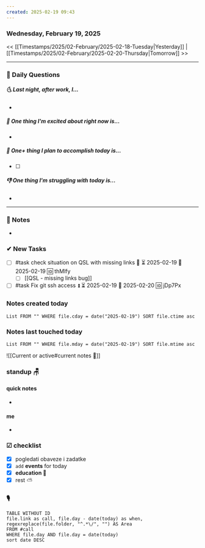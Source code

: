 ```yaml
---
created: 2025-02-19 09:43
---
```

### Wednesday, February 19, 2025

<< [[Timestamps/2025/02-February/2025-02-18-Tuesday|Yesterday]] | [[Timestamps/2025/02-February/2025-02-20-Thursday|Tomorrow]] >>

___
### 📅 Daily Questions
##### 🌜 **Last night, after work, I...**
- 

##### 🙌 **One thing I'm excited about right now is...**
- 

##### 🚀 **One+ thing I plan to accomplish today is...**
- [ ] 

##### 👎 **One thing I'm struggling with today is...**
- 

---
### 📝 Notes
- 
### ✔ New Tasks
- [ ] #task check situation on QSL with missing links 🔼 ⏳ 2025-02-19 📅 2025-02-19 🆔 thMlfy
	- [ ] [[QSL - missing links bug]]
- [ ] #task Fix git ssh access ⏫ ⏳ 2025-02-19 📅 2025-02-20 🆔 jDp7Px

### Notes created today
```dataview
List FROM "" WHERE file.cday = date("2025-02-19") SORT file.ctime asc
```

### Notes last touched today
```dataview
List FROM "" WHERE file.mday = date("2025-02-19") SORT file.mtime asc
`````

![[Current or active#current notes 📓]]

### standup 🪑

#### quick notes
- 
#### me 
- 

### ☑ checklist
- [x] pogledati  obaveze i zadatke
- [x] `add` **events** for today
- [x] **education 🎒**
- [x] rest ⛅ 

### 🎙
```dataview
TABLE WITHOUT ID
file.link as call, file.day - date(today) as when, regexreplace(file.folder, "^.*\/", "") AS Area
FROM #call
WHERE file.day AND file.day = date(today)
sort date DESC
```
